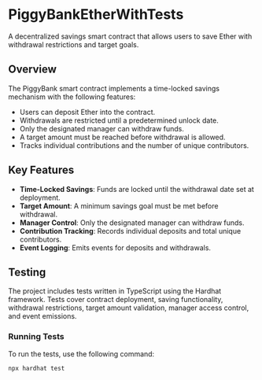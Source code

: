 # PiggyBankEtherWithTests

A decentralized savings smart contract that allows users to save Ether with withdrawal restrictions and target goals.

## Overview

The PiggyBank smart contract implements a time-locked savings mechanism with the following features:

- Users can deposit Ether into the contract.
- Withdrawals are restricted until a predetermined unlock date.
- Only the designated manager can withdraw funds.
- A target amount must be reached before withdrawal is allowed.
- Tracks individual contributions and the number of unique contributors.

## Key Features

- **Time-Locked Savings**: Funds are locked until the withdrawal date set at deployment.
- **Target Amount**: A minimum savings goal must be met before withdrawal.
- **Manager Control**: Only the designated manager can withdraw funds.
- **Contribution Tracking**: Records individual deposits and total unique contributors.
- **Event Logging**: Emits events for deposits and withdrawals.

## Testing

The project includes tests written in TypeScript using the Hardhat framework. Tests cover contract deployment, saving functionality, withdrawal restrictions, target amount validation, manager access control, and event emissions.

### Running Tests

To run the tests, use the following command:

```bash
npx hardhat test